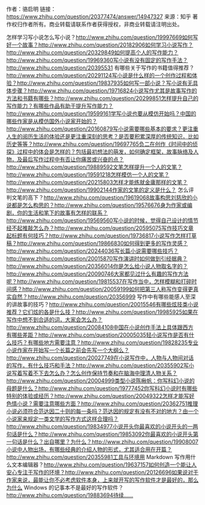 
作者：骆启明
链接：https://www.zhihu.com/question/20377474/answer/14947327
来源：知乎
著作权归作者所有。商业转载请联系作者获得授权，非商业转载请注明出处。

怎样学习写小说怎么写小说？http://www.zhihu.com/question/19997669如何写好一个故事？http://www.zhihu.com/question/20182906如何学习小说写作？http://www.zhihu.com/question/20329849如何提高个人的写作能力？http://www.zhihu.com/question/19969360写小说有没有固定的写作手法？http://www.zhihu.com/question/20395531 有哪些关于写作的书籍值得推荐？http://www.zhihu.com/question/20291124写小说是什么样的一个创作过程和体验？http://www.zhihu.com/question/19837935如何写一部小说？写小说有无具体步骤？http://www.zhihu.com/question/19716824小说写作尤其是故事写作的方法和书籍有哪些？http://www.zhihu.com/question/20299851怎样提升自己的写作能力？有哪些作品有助于提升写作能力？http://www.zhihu.com/question/19599161学写小说也要从模仿开始吗？中国的哪些作家是从模仿国外小说家开始的？http://www.zhihu.com/question/20160879写小说需要哪些基本的要求？更注重人生的阅历生活的体验还是更注重深刻的思考？是否要积累深厚的传统知识，比如历史等等？http://www.zhihu.com/question/19697765负二在创作《时间中的侦探》过程中的体会是怎样的？包括最初想法的萌发，如何确定框架，故事脉络及人物，及最后写作过程中有否让你痛苦或兴奋的点？http://www.zhihu.com/question/19889592文笔怎样提升一个人的文笔？http://www.zhihu.com/question/19591218怎样模仿一个人的文笔？http://www.zhihu.com/question/20215803怎样才能练就金庸那样的文笔？http://www.zhihu.com/question/19902144作家的文笔的定义是什么？ 怎么评判文笔的高下？http://www.zhihu.com/question/19619068故事构思刘慈欣的小说都是怎么构思的？http://www.zhihu.com/question/19576676身为作家或编剧，你的生活和笔下的故事有怎样的联系？http://www.zhihu.com/question/19569560写小说的时候，觉得自己设计的情节经不起推敲怎么办？http://www.zhihu.com/question/20595075写作技巧文章起标题有何技巧？http://www.zhihu.com/question/19736817小说写作怎样打草稿？http://www.zhihu.com/question/19866830如何得到更多的写作灵感？http://www.zhihu.com/question/20244036写长篇小说需要哪些技巧？http://www.zhihu.com/question/20015870写作演讲时如何做到引经据典？http://www.zhihu.com/question/20356014你是怎么给小说人物取名字的？http://www.zhihu.com/question/20090746大家都见过什么有趣的写作方法呢？http://www.zhihu.com/question/19815537在写作当中，怎样模糊和打碎时间感？http://www.zhihu.com/question/20059199如何把第三人称写作变得更真实自然？http://www.zhihu.com/question/20356999 写作中有哪些能感人至深的讲故事的技巧？http://www.zhihu.com/question/20015546有哪些炫技类小说推荐？它们炫的各是什么技？http://www.zhihu.com/question/19985925如果在写作中想不到合适的词，大家会怎么办？http://www.zhihu.com/question/20084108中国在小说创作手法上具体跟西方有哪些差距？http://www.zhihu.com/question/20005035轻小说写作是否有什么技巧？有哪些地方需要注意？http://www.zhihu.com/question/19828235专业小说作家在开始写一个长篇之前会先写一个大纲么？http://www.zhihu.com/question/20027749在小说写作中，人物与人物间对话的写作，有什么技巧和手法？http://www.zhihu.com/question/20355902写小说写着写着不下去怎么办？怎么创作保持节奏和在脑海中理清人物关系？http://www.zhihu.com/question/20004999类型小说陈楸帆：你写科幻小说的母题是什么？http://www.zhihu.com/question/19777452你写科幻小说时有哪些特别的体验或经历？http://www.zhihu.com/question/20049322怎样才能写好色情小说？需要注意哪些方面？http://www.zhihu.com/question/20362751推理小说必须符合范达因二十则的每一条吗？范达因的规定有没有不对的地方？由一个小说家来规定一类文学的写作方式这样合理吗？http://www.zhihu.com/question/19834977小说开头你最喜欢的小说开头的一两句话是什么？http://www.zhihu.com/question/19853092你最喜欢的小说开头第一句话是什么？出自哪里？为什么？http://www.zhihu.com/question/19908007小说中人物出场，有哪些经典的介绍人物的形式，尤其适合用在开篇？http://www.zhihu.com/question/20355981工具与环境用 Markdown 写作用什么文本编辑器？http://www.zhihu.com/question/19637157如何创造一个能让人安心专注于写作的环境？http://www.zhihu.com/question/20126696如果说对于作家来说，最能让你不必考虑软件本身，上来就开写的写作软件才是最好的，那么为什么 Windows 的记事本不是最好的写作软件？http://www.zhihu.com/question/19883694待续……

